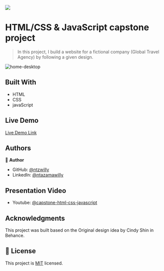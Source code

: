 ![](https://img.shields.io/badge/Microverse-blueviolet)

# HTML/CSS & JavaScript capstone project

> In this project, I build a website for a fictional company (Global Travel Agency) by following a given design.

![home-desktop](https://user-images.githubusercontent.com/9049260/124018437-24ebb800-d9e8-11eb-8dbd-b21724d97c61.png)

## Built With

- HTML
- CSS
- javaScript

## Live Demo

[Live Demo Link](https://ntzwilly.github.io/capstone-html-css-javascript/)

## Authors

👤 **Author**

- GitHub: [@ntzwilly](https://github.com/ntzwilly)
- LinkedIn: [@ntazamawilly](https://linkedin.com/in/ntazama-willy-b676b7aa)

## Presentation Video

- Youtube: [@capstone-html-css-javascript](https://youtu.be/Wp37aaLgkA0)

## Acknowledgments

This project was built based on the Original design idea by Cindy Shin in Behance.

## 📝 License

This project is [MIT](./MIT.md) licensed.